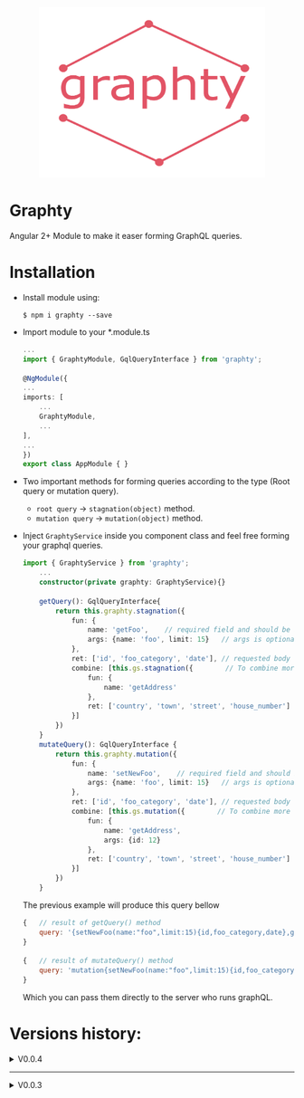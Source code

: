 
<div style="text-align: center">
<img src="./src/images/graphty.jpg" width="400" height="300">
</div>

# Graphty

Angular 2+ Module to make it easer forming GraphQL queries.

# Installation

- Install module using:
    ```text
    $ npm i graphty --save
    ```
- Import module to your *.module.ts
    ```typescript
    ...
    import { GraphtyModule, GqlQueryInterface } from 'graphty';

    @NgModule({
    ...
    imports: [
        ...
        GraphtyModule,
        ...
    ],
    ...
    })
    export class AppModule { }

    ```
- Two important methods for forming queries according to the type (Root query or mutation query).
    - `root query` -> `stagnation(object)` method.
    - `mutation query` -> `mutation(object)` method.
- Inject `GraphtyService` inside you component class and feel free forming your graphql queries.
    ```typescript
    import { GraphtyService } from 'graphty';
        ...
        constructor(private graphty: GraphtyService){}

        getQuery(): GqlQueryInterface{
            return this.graphty.stagnation({
                fun: {
                    name: 'getFoo',    // required field and should be always string
                    args: {name: 'foo', limit: 15}   // args is optional also it is auto detected when string inserted.
                },
                ret: ['id', 'foo_category', 'date'], // requested body can be nested by another query if with the same structure.
                combine: [this.gs.stagnation({        // To combine more that one query in one request
                    fun: {
                        name: 'getAddress'
                    },
                    ret: ['country', 'town', 'street', 'house_number']
                }]
            })
        }
        mutateQuery(): GqlQueryInterface {
            return this.graphty.mutation({
                fun: {
                    name: 'setNewFoo',    // required field and should be always string
                    args: {name: 'foo', limit: 15}   // args is optional also it is auto detected when string inserted.
                },
                ret: ['id', 'foo_category', 'date'], // requested body can be nested by another query if with the same structure.
                combine: [this.gs.mutation({        // To combine more that one query in one request
                    fun: {
                        name: 'getAddress',
                        args: {id: 12}
                    },
                    ret: ['country', 'town', 'street', 'house_number']
                }]
            })
        }
    ```

    The previous example will produce this query bellow

    ```javascript
    {   // result of getQuery() method
        query: '{setNewFoo(name:"foo",limit:15){id,foo_category,date},getAddress{country,town,street,house_number}}'
    }

    {   // result of mutateQuery() method
        query: 'mutation{setNewFoo(name:"foo",limit:15){id,foo_category,date},getAddress(id: 12){country,town,street,house_number}}'
    }
    ```
    Which you can pass them directly to the server who runs graphQL.

# Versions history:

<details>
  <summary>V0.0.4</summary>
  from now you can combine more than one query using combine property. Combining queries must be the same type either "Root queries" or "mutation queries" which sould be according to the method that called from.
  stangnation -> combine queries should be all type of mutation.
  mutation -> combine queries should be all type of mutation.
  Also few bugs fixed.
</details>
<hr>
<details>
  <summary>V0.0.3</summary>
  First module initial
</details>